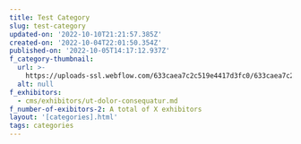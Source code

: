 ```yaml
---
title: Test Category
slug: test-category
updated-on: '2022-10-10T21:21:57.385Z'
created-on: '2022-10-04T22:01:50.354Z'
published-on: '2022-10-05T14:17:12.937Z'
f_category-thumbnail:
  url: >-
    https://uploads-ssl.webflow.com/633caea7c2c519e4417d3fc0/633caea7c2c51985467d3fe0_633ca6b8d7d4f50b68fff058_asoggetti-qJjXwi2zNSE-unsplash%201(14).png
  alt: null
f_exhibitors:
  - cms/exhibitors/ut-dolor-consequatur.md
f_number-of-exibitors-2: A total of X exhibitors
layout: '[categories].html'
tags: categories
---
```



